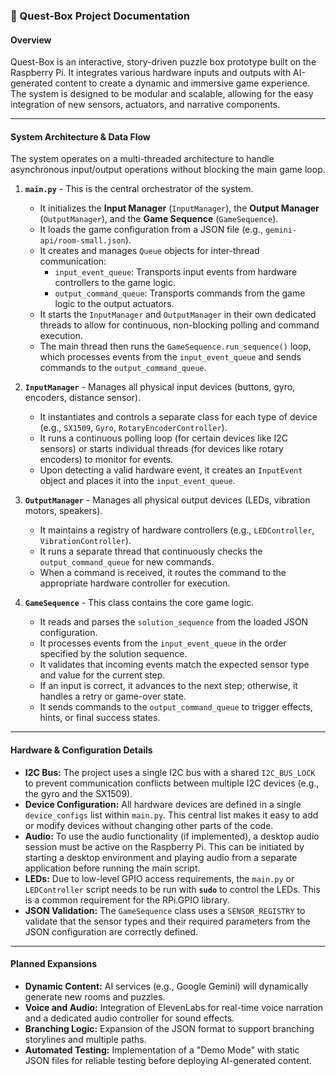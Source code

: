 ### 📘 Quest-Box Project Documentation

#### **Overview**
Quest-Box is an interactive, story-driven puzzle box prototype built on the Raspberry Pi. It integrates various hardware inputs and outputs with AI-generated content to create a dynamic and immersive game experience. The system is designed to be modular and scalable, allowing for the easy integration of new sensors, actuators, and narrative components.

---

#### **System Architecture & Data Flow**

The system operates on a multi-threaded architecture to handle asynchronous input/output operations without blocking the main game loop.

1.  **`main.py`** -   This is the central orchestrator of the system.
    -   It initializes the **Input Manager** (`InputManager`), the **Output Manager** (`OutputManager`), and the **Game Sequence** (`GameSequence`).
    -   It loads the game configuration from a JSON file (e.g., `gemini-api/room-small.json`).
    -   It creates and manages `Queue` objects for inter-thread communication:
        -   `input_event_queue`: Transports input events from hardware controllers to the game logic.
        -   `output_command_queue`: Transports commands from the game logic to the output actuators.
    -   It starts the `InputManager` and `OutputManager` in their own dedicated threads to allow for continuous, non-blocking polling and command execution.
    -   The main thread then runs the `GameSequence.run_sequence()` loop, which processes events from the `input_event_queue` and sends commands to the `output_command_queue`.

2.  **`InputManager`** -   Manages all physical input devices (buttons, gyro, encoders, distance sensor).
    -   It instantiates and controls a separate class for each type of device (e.g., `SX1509`, `Gyro`, `RotaryEncoderController`).
    -   It runs a continuous polling loop (for certain devices like I2C sensors) or starts individual threads (for devices like rotary encoders) to monitor for events.
    -   Upon detecting a valid hardware event, it creates an `InputEvent` object and places it into the `input_event_queue`.

3.  **`OutputManager`** -   Manages all physical output devices (LEDs, vibration motors, speakers).
    -   It maintains a registry of hardware controllers (e.g., `LEDController`, `VibrationController`).
    -   It runs a separate thread that continuously checks the `output_command_queue` for new commands.
    -   When a command is received, it routes the command to the appropriate hardware controller for execution.

4.  **`GameSequence`** -   This class contains the core game logic.
    -   It reads and parses the `solution_sequence` from the loaded JSON configuration.
    -   It processes events from the `input_event_queue` in the order specified by the solution sequence.
    -   It validates that incoming events match the expected sensor type and value for the current step.
    -   If an input is correct, it advances to the next step; otherwise, it handles a retry or game-over state.
    -   It sends commands to the `output_command_queue` to trigger effects, hints, or final success states.

---

#### **Hardware & Configuration Details**

-   **I2C Bus:** The project uses a single I2C bus with a shared `I2C_BUS_LOCK` to prevent communication conflicts between multiple I2C devices (e.g., the gyro and the SX1509).
-   **Device Configuration:** All hardware devices are defined in a single `device_configs` list within `main.py`. This central list makes it easy to add or modify devices without changing other parts of the code.
-   **Audio:** To use the audio functionality (if implemented), a desktop audio session must be active on the Raspberry Pi. This can be initiated by starting a desktop environment and playing audio from a separate application before running the main script.
-   **LEDs:** Due to low-level GPIO access requirements, the `main.py` or `LEDController` script needs to be run with **`sudo`** to control the LEDs. This is a common requirement for the RPi.GPIO library.
-   **JSON Validation:** The `GameSequence` class uses a `SENSOR_REGISTRY` to validate that the sensor types and their required parameters from the JSON configuration are correctly defined.

---

#### **Planned Expansions**
-   **Dynamic Content:** AI services (e.g., Google Gemini) will dynamically generate new rooms and puzzles.
-   **Voice and Audio:** Integration of ElevenLabs for real-time voice narration and a dedicated audio controller for sound effects.
-   **Branching Logic:** Expansion of the JSON format to support branching storylines and multiple paths.
-   **Automated Testing:** Implementation of a "Demo Mode" with static JSON files for reliable testing before deploying AI-generated content.